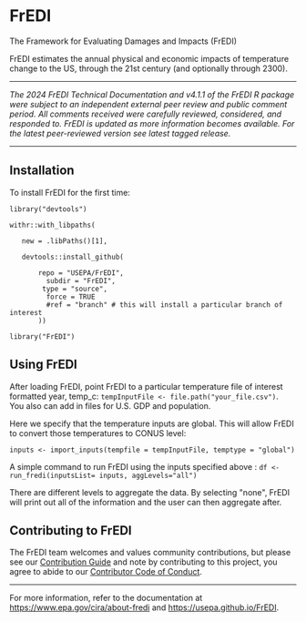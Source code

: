 # FrEDI
The Framework for Evaluating Damages and Impacts (FrEDI)

FrEDI estimates the annual physical and economic impacts of temperature change to the US, through the 21st century (and optionally through 2300).

***
<em>The 2024 FrEDI Technical Documentation and v4.1.1 of the FrEDI R package were subject to an independent external peer review and public comment period. All comments received were carefully reviewed, considered, and responded to. FrEDI is updated as more information becomes available. For the latest peer-reviewed version see latest tagged release.</em> 
***

## Installation

To install FrEDI for the first time:

`library("devtools")`

 ```
 withr::with_libpaths(  
 
    new = .libPaths()[1],  
    
    devtools::install_github(  
    
        repo = "USEPA/FrEDI",  
          subdir = "FrEDI",  
         type = "source",  
          force = TRUE  
          #ref = "branch" # this will install a particular branch of interest
        ))
```

`library("FrEDI")`

## Using FrEDI

After loading FrEDI, point FrEDI to a particular temperature file of 
interest formatted year, temp_c:
`tempInputFile <- file.path("your_file.csv")`.  
You also can add in files for U.S. GDP and population.

Here we specify that the temperature inputs are global. This will
allow FrEDI to convert those temperatures to CONUS level:

`inputs <- import_inputs(tempfile = tempInputFile, temptype = "global")`

A simple command to run FrEDI using the inputs specified above : 
`df <- run_fredi(inputsList= inputs, aggLevels="all")`

There are different levels to aggregate the data. By selecting "none",
FrEDI will print out all of the information and the user can then aggregate after.

## Contributing to FrEDI

The FrEDI team welcomes and values community contributions, but please
see our [Contribution Guide](articles/contributing.html) and note
by contributing to this project, you agree to abide to our [Contributor
Code of Conduct](CODE_OF_CONDUCT.html).

----------------------------------------------------------------------------------
For more information, refer to the documentation at https://www.epa.gov/cira/about-fredi and https://usepa.github.io/FrEDI.
